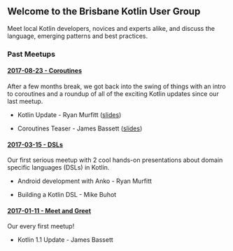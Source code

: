 ## Welcome to the Brisbane Kotlin User Group

Meet local Kotlin developers, novices and experts alike, and discuss the language, emerging patterns and best practices.

### Past Meetups

#### [2017-08-23 - Coroutines](https://www.meetup.com/Brisbane-Kotlin-User-Group/events/242391881/)

After a few months break, we got back into the swing of things with an intro to coroutines and a roundup of all of the exciting Kotlin updates since our last meetup.

* Kotlin Update - Ryan Murfitt ([slides](/meetups/2017-08-23/2017-08-23-Kotlin-Update.pdf))

* Coroutines Teaser - James Bassett ([slides](/meetups/2017-08-23/2017-08-23-Coroutines-Teaser.pdf))

#### [2017-03-15 - DSLs](https://www.meetup.com/Brisbane-Kotlin-User-Group/events/238249765/)

Our first serious meetup with 2 cool hands-on presentations about domain specific languages (DSLs) in Kotlin.

* Android development with Anko - Ryan Murfitt

* Building a Kotlin DSL - Mike Buhot

#### [2017-01-11 - Meet and Greet](htts://www.meetup.com/Brisbane-Kotlin-User-Group/events/236694907/)

Our every first meetup!

* Kotlin 1.1 Update - James Bassett
